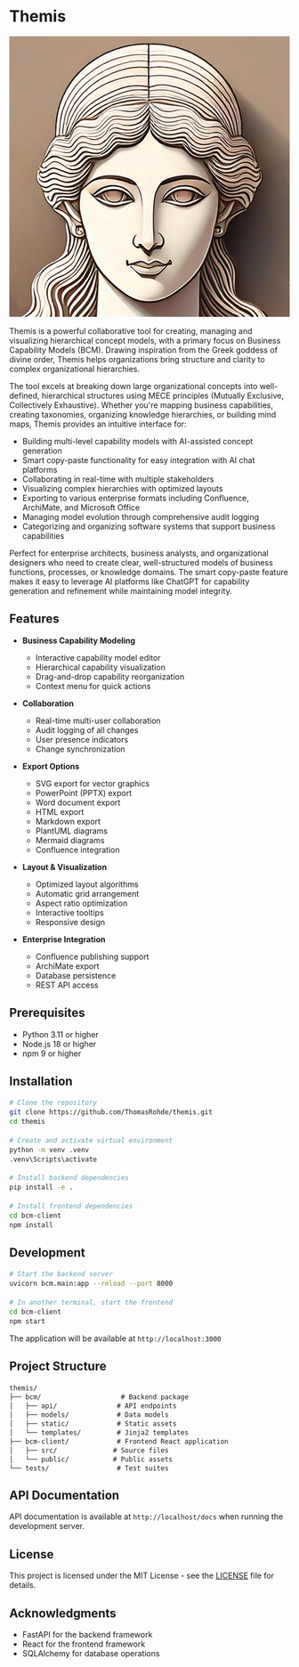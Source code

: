 # Themis

![Themis](./bcm-client/src/assets/themis.png)

Themis is a powerful collaborative tool for creating, managing and visualizing hierarchical concept models, with a primary focus on Business Capability Models (BCM). Drawing inspiration from the Greek goddess of divine order, Themis helps organizations bring structure and clarity to complex organizational hierarchies.

The tool excels at breaking down large organizational concepts into well-defined, hierarchical structures using MECE principles (Mutually Exclusive, Collectively Exhaustive). Whether you're mapping business capabilities, creating taxonomies, organizing knowledge hierarchies, or building mind maps, Themis provides an intuitive interface for:

- Building multi-level capability models with AI-assisted concept generation
- Smart copy-paste functionality for easy integration with AI chat platforms
- Collaborating in real-time with multiple stakeholders
- Visualizing complex hierarchies with optimized layouts
- Exporting to various enterprise formats including Confluence, ArchiMate, and Microsoft Office
- Managing model evolution through comprehensive audit logging
- Categorizing and organizing software systems that support business capabilities

Perfect for enterprise architects, business analysts, and organizational designers who need to create clear, well-structured models of business functions, processes, or knowledge domains. The smart copy-paste feature makes it easy to leverage AI platforms like ChatGPT for capability generation and refinement while maintaining model integrity.

## Features

- **Business Capability Modeling**
  - Interactive capability model editor
  - Hierarchical capability visualization
  - Drag-and-drop capability reorganization
  - Context menu for quick actions

- **Collaboration**
  - Real-time multi-user collaboration
  - Audit logging of all changes
  - User presence indicators
  - Change synchronization

- **Export Options**
  - SVG export for vector graphics
  - PowerPoint (PPTX) export
  - Word document export
  - HTML export
  - Markdown export
  - PlantUML diagrams
  - Mermaid diagrams
  - Confluence integration

- **Layout & Visualization**
  - Optimized layout algorithms
  - Automatic grid arrangement
  - Aspect ratio optimization
  - Interactive tooltips
  - Responsive design

- **Enterprise Integration**
  - Confluence publishing support
  - ArchiMate export
  - Database persistence
  - REST API access

## Prerequisites

- Python 3.11 or higher
- Node.js 18 or higher
- npm 9 or higher

## Installation

```bash
# Clone the repository
git clone https://github.com/ThomasRohde/themis.git
cd themis

# Create and activate virtual environment
python -m venv .venv
.venv\Scripts\activate

# Install backend dependencies
pip install -e .

# Install frontend dependencies
cd bcm-client
npm install
```

## Development

```bash
# Start the backend server
uvicorn bcm.main:app --reload --port 8000

# In another terminal, start the frontend
cd bcm-client
npm start
```

The application will be available at `http://localhost:3000`

## Project Structure

```
themis/
├── bcm/                    # Backend package
│   ├── api/               # API endpoints
│   ├── models/            # Data models
│   ├── static/            # Static assets
│   └── templates/         # Jinja2 templates
├── bcm-client/            # Frontend React application
│   ├── src/              # Source files
│   └── public/           # Public assets
└── tests/                 # Test suites
```

## API Documentation

API documentation is available at `http://localhost/docs` when running the development server.

## License

This project is licensed under the MIT License - see the [LICENSE](LICENSE) file for details.

## Acknowledgments

- FastAPI for the backend framework
- React for the frontend framework
- SQLAlchemy for database operations
